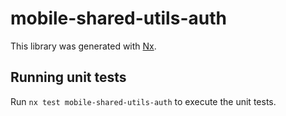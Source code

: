 # mobile-shared-utils-auth

This library was generated with [Nx](https://nx.dev).

## Running unit tests

Run `nx test mobile-shared-utils-auth` to execute the unit tests.
